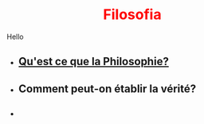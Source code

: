 <meta charset="utf-8" />
<html>
 <head><style>
    #para1{
        text-align:center;
        color:red
    }
 </style></head>
 <body>
  <h1 id="para1">Filosofia</h1>
  <p>Hello</p>
   <ul>
     <li>
         <h2><a href="https://23tr-an05.github.io/qu-est-q-la-filo/">Qu'est ce que la Philosophie?</a></h2>
     </li>
     <li>
         <h2><a href="https://23tr-an05.github.io/V-rit-/#para8 "></a>Comment peut-on établir la vérité?</h2>
     </li>
     <li>
         <h2><a href=" "></a></h2>
     </li>
    </ul>
 </body>
</html>